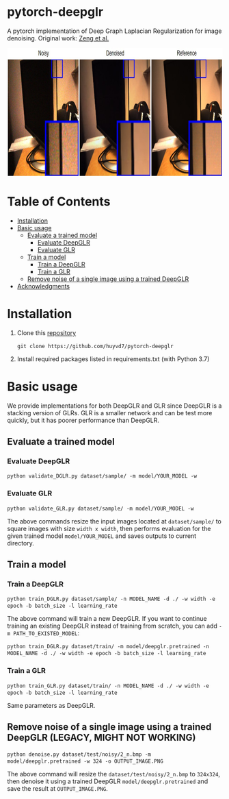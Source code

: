 

# pytorch-deepglr
A pytorch implementation of Deep Graph Laplacian Regularization for image denoising. Original work: [Zeng et al.](http://openaccess.thecvf.com/content_CVPRW_2019/papers/NTIRE/Zeng_Deep_Graph_Laplacian_Regularization_for_Robust_Denoising_of_Real_Images_CVPRW_2019_paper.pdf)
<p align="center">
  <img width="817" height="300" src="img/sample2.JPG" class="img-responsive">
</p>

Table of Contents
=================

   * [Installation](#installation)
   * [Basic usage](#basic-usage)
      * [Evaluate a trained model](#evaluate-a-trained-model)
         * [Evaluate DeepGLR](#evaluate-deepglr)
         * [Evaluate GLR](#evaluate-glr)
      * [Train a model](#train-a-model)
         * [Train a DeepGLR](#train-a-deepglr)
         * [Train a GLR](#train-a-glr)
      * [Remove noise of a single image using a trained DeepGLR](#remove-noise-of-a-single-image-using-a-trained-deepglr)
   * [Acknowledgments](#acknowledgments)
   
# Installation
1. Clone this [repository](https://github.com/huyvd7/pytorch-deepglr)

    ```git
    git clone https://github.com/huyvd7/pytorch-deepglr
    ```
2. Install required packages listed in requirements.txt (with Python 3.7)   
    
# Basic usage

We provide implementations for both DeepGLR and GLR since DeepGLR is a stacking version of GLRs. GLR is a smaller network and can be test more quickly, but it has poorer performance than DeepGLR.

## Evaluate a trained model

### Evaluate DeepGLR

    python validate_DGLR.py dataset/sample/ -m model/YOUR_MODEL -w
    
### Evaluate GLR

    python validate_GLR.py dataset/sample/ -m model/YOUR_MODEL -w 
    
The above commands resize the input images located at ```dataset/sample/``` to square images with size ```width x width```, then performs evaluation for the given trained model ```model/YOUR_MODEL``` and saves outputs to current directory.

## Train a model
### Train a DeepGLR
    
    python train_DGLR.py dataset/sample/ -n MODEL_NAME -d ./ -w width -e epoch -b batch_size -l learning_rate
    
The above command will train a new DeepGLR. If you want to continue training an existing DeepGLR instead of training from scratch, you can add ```-m PATH_TO_EXISTED_MODEL```:

    python train_DGLR.py dataset/train/ -m model/deepglr.pretrained -n MODEL_NAME -d ./ -w width -e epoch -b batch_size -l learning_rate

### Train a GLR

    python train_GLR.py dataset/train/ -n MODEL_NAME -d ./ -w width -e epoch -b batch_size -l learning_rate
    
Same parameters as DeepGLR.


## Remove noise of a single image using a trained DeepGLR (LEGACY, MIGHT NOT WORKING)

    python denoise.py dataset/test/noisy/2_n.bmp -m model/deepglr.pretrained -w 324 -o OUTPUT_IMAGE.PNG

The above command will resize the ```dataset/test/noisy/2_n.bmp``` to ```324x324```, then denoise it using a trained DeepGLR ```model/deepglr.pretrained``` and save the result at ```OUTPUT_IMAGE.PNG```.

